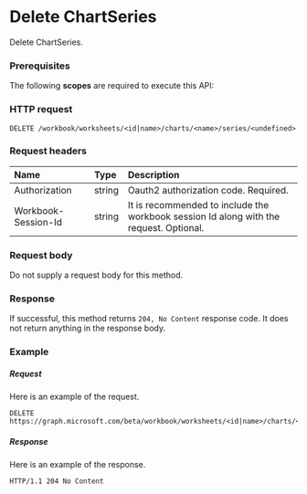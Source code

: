 # Delete ChartSeries

Delete ChartSeries.
### Prerequisites
The following **scopes** are required to execute this API: 
### HTTP request
<!-- { "blockType": "ignored" } -->
```http
DELETE /workbook/worksheets/<id|name>/charts/<name>/series/<undefined>

```
### Request headers
| Name       | Type | Description|
|:---------------|:--------|:----------|
| Authorization  |string | Oauth2 authorization code. Required.| 
| Workbook-Session-Id  |string |It is recommended to include the workbook session Id along with the request. Optional.|

### Request body
Do not supply a request body for this method.


### Response
If successful, this method returns `204, No Content` response code. It does not return anything in the response body.

### Example
##### Request
Here is an example of the request.
<!-- {
  "blockType": "request",
  "name": "delete_chartseries"
}-->
```http
DELETE https://graph.microsoft.com/beta/workbook/worksheets/<id|name>/charts/<name>/series/<undefined>
```
##### Response
Here is an example of the response.
<!-- {
  "blockType": "response",
  "truncated": false
} -->
```http
HTTP/1.1 204 No Content
```

<!-- uuid: 8fcb5dbc-d5aa-4681-8e31-b001d5168d79
2015-10-25 14:57:30 UTC -->
<!-- {
  "type": "#page.annotation",
  "description": "Delete ChartSeries",
  "keywords": "",
  "section": "documentation",
  "tocPath": ""
}-->